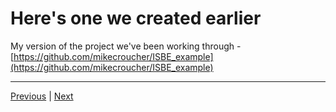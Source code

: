 # Here's one we created earlier

My version of the project we've been working through - [https://github.com/mikecroucher/ISBE_example](https://github.com/mikecroucher/ISBE_example)  

***

[Previous](./updates.md) | [Next](./next_steps.md)
